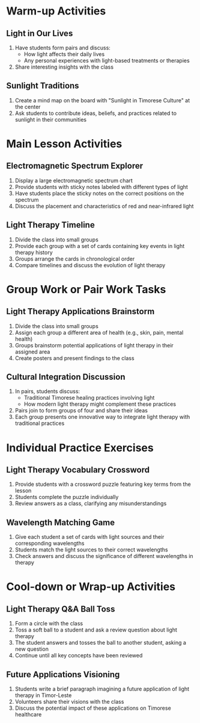 # Warm-up Activities

## Light in Our Lives
1. Have students form pairs and discuss:
   - How light affects their daily lives
   - Any personal experiences with light-based treatments or therapies
2. Share interesting insights with the class

## Sunlight Traditions
1. Create a mind map on the board with "Sunlight in Timorese Culture" at the center
2. Ask students to contribute ideas, beliefs, and practices related to sunlight in their communities

# Main Lesson Activities

## Electromagnetic Spectrum Explorer
1. Display a large electromagnetic spectrum chart
2. Provide students with sticky notes labeled with different types of light
3. Have students place the sticky notes on the correct positions on the spectrum
4. Discuss the placement and characteristics of red and near-infrared light

## Light Therapy Timeline
1. Divide the class into small groups
2. Provide each group with a set of cards containing key events in light therapy history
3. Groups arrange the cards in chronological order
4. Compare timelines and discuss the evolution of light therapy

# Group Work or Pair Work Tasks

## Light Therapy Applications Brainstorm
1. Divide the class into small groups
2. Assign each group a different area of health (e.g., skin, pain, mental health)
3. Groups brainstorm potential applications of light therapy in their assigned area
4. Create posters and present findings to the class

## Cultural Integration Discussion
1. In pairs, students discuss:
   - Traditional Timorese healing practices involving light
   - How modern light therapy might complement these practices
2. Pairs join to form groups of four and share their ideas
3. Each group presents one innovative way to integrate light therapy with traditional practices

# Individual Practice Exercises

## Light Therapy Vocabulary Crossword
1. Provide students with a crossword puzzle featuring key terms from the lesson
2. Students complete the puzzle individually
3. Review answers as a class, clarifying any misunderstandings

## Wavelength Matching Game
1. Give each student a set of cards with light sources and their corresponding wavelengths
2. Students match the light sources to their correct wavelengths
3. Check answers and discuss the significance of different wavelengths in therapy

# Cool-down or Wrap-up Activities

## Light Therapy Q&A Ball Toss
1. Form a circle with the class
2. Toss a soft ball to a student and ask a review question about light therapy
3. The student answers and tosses the ball to another student, asking a new question
4. Continue until all key concepts have been reviewed

## Future Applications Visioning
1. Students write a brief paragraph imagining a future application of light therapy in Timor-Leste
2. Volunteers share their visions with the class
3. Discuss the potential impact of these applications on Timorese healthcare